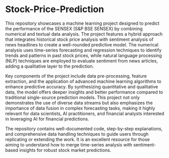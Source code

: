 # Stock-Price-Prediction
This repository showcases a machine learning project designed to predict the performance of the SENSEX (S&P BSE SENSEX) by combining numerical and textual data analysis. The project features a hybrid approach that integrates historical stock price analysis with sentiment analysis of news headlines to create a well-rounded predictive model. The numerical analysis uses time-series forecasting and regression techniques to identify trends and patterns in past stock prices, while natural language processing (NLP) techniques are employed to evaluate sentiment from news articles, adding a qualitative layer to the prediction.

Key components of the project include data pre-processing, feature extraction, and the application of advanced machine learning algorithms to enhance predictive accuracy. By synthesizing quantitative and qualitative data, the model offers deeper insights and better performance compared to traditional single-source prediction models. This project not only demonstrates the use of diverse data streams but also emphasizes the importance of data fusion in complex forecasting tasks, making it highly relevant for data scientists, AI practitioners, and financial analysts interested in leveraging AI for financial predictions.

The repository contains well-documented code, step-by-step explanations, and comprehensive data handling techniques to guide users through replicating or extending the work. It is an excellent resource for those aiming to understand how to merge time-series analysis with sentiment-based insights for robust stock market predictions.
